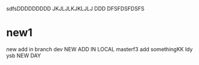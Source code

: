 sdfsDDDDDDDDD
JKJLJLKJKLJLJ
DDD
DFSFDSFDSFS
# new1
new add in branch dev
NEW ADD IN LOCAL masterf3
add somethingKK
ldy
ysb
NEW DAY
